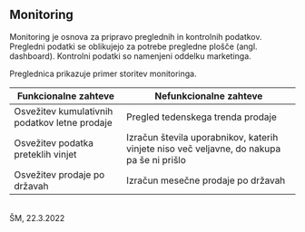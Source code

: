 ## Monitoring ##
Monitoring je osnova za pripravo preglednih in kontrolnih podatkov.
Pregledni podatki se oblikujejo za potrebe pregledne plošče (angl. dashboard).
Kontrolni podatki so namenjeni oddelku marketinga.

Preglednica prikazuje primer storitev monitoringa.

Funkcionalne zahteve  | Nefunkcionalne zahteve
------------- | -------------
Osvežitev kumulativnih podatkov letne prodaje  | Pregled tedenskega trenda prodaje
Osvežitev podatka preteklih vinjet  | Izračun števila uporabnikov, katerih vinjete niso več veljavne, do nakupa pa še ni prišlo 
Osvežitev prodaje po državah  | Izračun mesečne prodaje po državah

<br/>
ŠM, 22.3.2022
